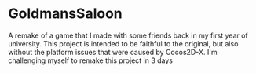 # GoldmansSaloon
A remake of a game that I made with some friends back in my first year of university. This project is intended to be faithful to the original, but also without the platform issues that were caused by Cocos2D-X. I'm challenging myself to remake this project in 3 days
